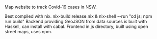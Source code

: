 Map website to track Covid-19 cases in NSW.

Best compiled with nix. nix-build release.nix & nix-shell --run "cd js; npm run build"
Backend providing GeoJSON from data sources is built with Haskell, can install with cabal.
Frontend in js directory, built using open street maps, uses npm.
